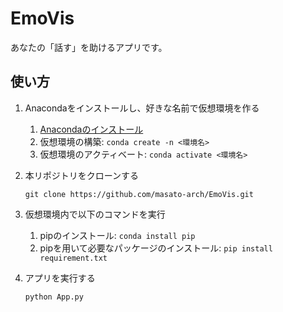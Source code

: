 # EmoVis

あなたの「話す」を助けるアプリです。

## 使い方

1. Anacondaをインストールし、好きな名前で仮想環境を作る
    1. [Anacondaのインストール](https://www.anaconda.com/download/)
    1. 仮想環境の構築: ``` conda create -n <環境名> ```
    1. 仮想環境のアクティベート: ``` conda activate <環境名> ```

1. 本リポジトリをクローンする
    ```
    git clone https://github.com/masato-arch/EmoVis.git
    ```

1. 仮想環境内で以下のコマンドを実行
    1. pipのインストール: ``` conda install pip ```
    1. pipを用いて必要なパッケージのインストール: ``` pip install requirement.txt ```
    
1. アプリを実行する
    ```
    python App.py
    ```

